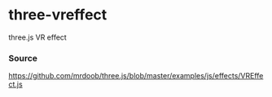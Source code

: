 # three-vreffect

three.js VR effect

### Source

https://github.com/mrdoob/three.js/blob/master/examples/js/effects/VREffect.js
